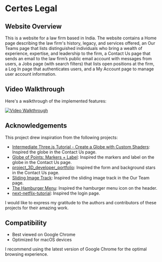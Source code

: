 # Certes Legal

## Website Overview

This is a website for a law firm based in India. The website contains a Home page describing the law firm's history, legacy, and services offered, an Our Teams page that lists distinguished individuals who bring a wealth of experience, expertise, and leadership to the firm, a Contact Us page that sends an email to the law firm’s public email account with messages from users, a Jobs page (with search filters) that lists open positions at the firm, a Log In page that authenticates users, and a My Account page to manage user account information.

## Video Walkthrough

Here's a walkthrough of the implemented features:

[![Video Walkthrough](https://github.com/tsuyuwou/certes-legal/blob/9a1644714ecc542b61dffc75dcd8ffe26fc104a8/demo.png)](https://drive.google.com/file/d/1T5NQd3cBkiWdP4xHOKqWqo37--YnZENI/view?usp=sharing "Video Walkthrough")

## Acknowledgements

This project drew inspiration from the following projects:

- [Intermediate Three.js Tutorial - Create a Globe with Custom Shaders](https://youtu.be/vM8M4QloVL0): Inspired the globe in the Contact Us page.
- [Globe of Points: Markers + Label](https://codepen.io/prisoner849/pen/oNopjyb): Inspired the markers and label on the globe in the Contact Us page.
- [project_3D_developer_portfolio](https://github.com/adrianhajdin/project_3D_developer_portfolio): Inspired the form and background stars in the Contact Us page.
- [Sliding Image Track](https://codepen.io/Hyperplexed/pen/MWXBRBp): Inspired the sliding image track in the Our Team page.
- [The Hamburger Menu](https://codepen.io/mblode/pen/YzozOm): Inspired the hamburger menu icon on the header.
- [next-netflix-tutorial](https://github.com/AntonioErdeljac/next-netflix-tutorial): Inspired the login page.

I would like to express my gratitude to the authors and contributors of these projects for their amazing work.

## Compatibility

- Best viewed on Google Chrome
- Optimized for macOS devices

I recommend using the latest version of Google Chrome for the optimal browsing experience.
